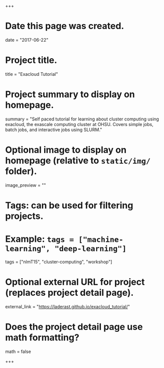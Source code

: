 +++
# Date this page was created.
date = "2017-06-22"

# Project title.
title = "Exacloud Tutorial"

# Project summary to display on homepage.
summary = "Self paced tutorial for learning about cluster computing using exacloud, the exascale computing cluster at OHSU. Covers simple jobs, batch jobs, and interactive jobs using SLURM."

# Optional image to display on homepage (relative to `static/img/` folder).
image_preview = ""

# Tags: can be used for filtering projects.
# Example: `tags = ["machine-learning", "deep-learning"]`
tags = ["nlmT15", "cluster-computing", "workshop"]

# Optional external URL for project (replaces project detail page).
external_link = "https://laderast.github.io/exacloud_tutorial/"

# Does the project detail page use math formatting?
math = false

+++

